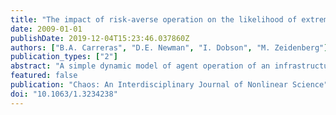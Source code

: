 ```yaml
---
title: "The impact of risk-averse operation on the likelihood of extreme events in a simple model of infrastructure"
date: 2009-01-01
publishDate: 2019-12-04T15:23:46.037860Z
authors: ["B.A. Carreras", "D.E. Newman", "I. Dobson", "M. Zeidenberg"]
publication_types: ["2"]
abstract: "A simple dynamic model of agent operation of an infrastructure system is presented. This system evolves over a long time scale by a daily increase in consumer demand that raises the overall load on the system and an engineering response to failures that involves upgrading of the components. The system is controlled by adjusting the upgrading rate of the components and the replacement time of the components. Two agents operate the system. Their behavior is characterized by their risk-averse and risk-taking attitudes while operating the system, their response to large events, and the effect of learning time on adapting to new conditions. A risk-averse operation causes a reduction in the frequency of failures and in the number of failures per unit time. However, risk aversion brings an increase in the probability of extreme events. © 2009 American Institute of Physics."
featured: false
publication: "Chaos: An Interdisciplinary Journal of Nonlinear Science"
doi: "10.1063/1.3234238"
---
```



